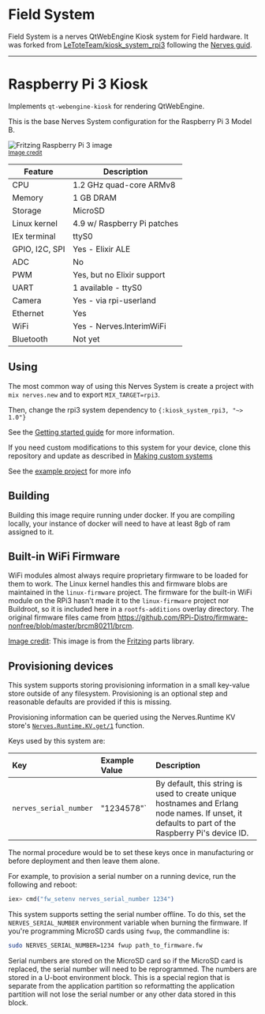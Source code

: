 # Field System

Field System is a nerves QtWebEngine Kiosk system for Field hardware. It was forked from [LeToteTeam/kiosk_system_rpi3](https://github.com/LeToteTeam/kiosk_system_rpi3) following the [Nerves guid](https://hexdocs.pm/nerves/systems.html#customizing-your-own-nerves-system).

---

# Raspberry Pi 3 Kiosk

Implements `qt-webengine-kiosk` for rendering QtWebEngine.

This is the base Nerves System configuration for the Raspberry Pi 3 Model B.

![Fritzing Raspberry Pi 3 image](assets/images/raspberry-pi-3-model-b.png)
<br><sup>[Image credit](#fritzing)</sup>

| Feature              | Description                     |
| -------------------- | ------------------------------- |
| CPU                  | 1.2 GHz quad-core ARMv8         |
| Memory               | 1 GB DRAM                       |
| Storage              | MicroSD                         |
| Linux kernel         | 4.9 w/ Raspberry Pi patches  |
| IEx terminal         | ttyS0 |
| GPIO, I2C, SPI       | Yes - Elixir ALE                |
| ADC                  | No                              |
| PWM                  | Yes, but no Elixir support      |
| UART                 | 1 available - ttyS0             |
| Camera               | Yes - via rpi-userland          |
| Ethernet             | Yes                             |
| WiFi                 | Yes - Nerves.InterimWiFi        |
| Bluetooth            | Not yet                         |

## Using

The most common way of using this Nerves System is create a project with `mix
nerves.new` and to export `MIX_TARGET=rpi3`. 

Then, change the rpi3 system dependency to
`{:kiosk_system_rpi3, "~> 1.0"}`

See the [Getting started
guide](https://hexdocs.pm/nerves/getting-started.html#creating-a-new-nerves-app)
for more information.

If you need custom modifications to this system for your device, clone this
repository and update as described in [Making custom
systems](https://hexdocs.pm/nerves/systems.html#customizing-your-own-nerves-system)

See the [example project](https://github.com/LeToteTeam/kiosk_system_rpi3/tree/master/example) for more info


## Building

Building this image require running under docker.
If you are compiling locally, your instance of docker will need to have at least
8gb of ram assigned to it.

## Built-in WiFi Firmware

WiFi modules almost always require proprietary firmware to be loaded for them to work. The
Linux kernel handles this and firmware blobs are maintained in the
`linux-firmware` project. The firmware for the built-in WiFi module on the RPi3
hasn't made it to the `linux-firmware` project nor Buildroot, so it is included
here in a `rootfs-additions` overlay directory. The original firmware files came from
https://github.com/RPi-Distro/firmware-nonfree/blob/master/brcm80211/brcm.

[Image credit](#fritzing): This image is from the [Fritzing](http://fritzing.org/home/) parts library.

## Provisioning devices

This system supports storing provisioning information in a small key-value store
outside of any filesystem. Provisioning is an optional step and reasonable
defaults are provided if this is missing.

Provisioning information can be queried using the Nerves.Runtime KV store's
[`Nerves.Runtime.KV.get/1`](https://hexdocs.pm/nerves_runtime/Nerves.Runtime.KV.html#get/1)
function.

Keys used by this system are:

Key                    | Example Value     | Description
:--------------------- | :---------------- | :----------
`nerves_serial_number` | "1234578"`        | By default, this string is used to create unique hostnames and Erlang node names. If unset, it defaults to part of the Raspberry Pi's device ID.

The normal procedure would be to set these keys once in manufacturing or before
deployment and then leave them alone.

For example, to provision a serial number on a running device, run the following
and reboot:

```elixir
iex> cmd("fw_setenv nerves_serial_number 1234")
```

This system supports setting the serial number offline. To do this, set the
`NERVES_SERIAL_NUMBER` environment variable when burning the firmware. If you're
programming MicroSD cards using `fwup`, the commandline is:

```sh
sudo NERVES_SERIAL_NUMBER=1234 fwup path_to_firmware.fw
```

Serial numbers are stored on the MicroSD card so if the MicroSD card is
replaced, the serial number will need to be reprogrammed. The numbers are stored
in a U-boot environment block. This is a special region that is separate from
the application partition so reformatting the application partition will not
lose the serial number or any other data stored in this block.
